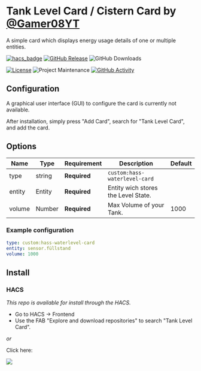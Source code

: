 # Tank Level Card / Cistern Card by [@Gamer08YT](https://www.github.com/Gamer08YT)

A simple card which displays energy usage details of one or multiple entities.

[![hacs_badge](https://img.shields.io/badge/HACS-Default-41BDF5.svg?style=for-the-badge)](https://my.home-assistant.io/redirect/hacs_repository/?owner=Gamer08YT&repository=hass-waterlevel&category=frontend)
[![GitHub Release][releases-shield]][releases]
![GitHub Downloads][downloads-shield]

[![License][license-shield]](LICENSE)
![Project Maintenance][maintenance-shield]
[![GitHub Activity][commits-shield]][commits]

## Configuration

A graphical user interface (GUI) to configure the card is currently not available.

After installation, simply press "Add Card", search for "Tank Level Card", and add the card.

## Options

| Name   | Type   | Requirement  | Description                         | Default |
|--------|--------|--------------|-------------------------------------|---------|
| type   | string | **Required** | `custom:hass-waterlevel-card`       |         |
| entity | Entity | **Required** | Entity wich stores the Level State. |         |
| volume | Number | **Required** | Max Volume of your Tank.            | 1000    |

### Example configuration

```yaml
type: custom:hass-waterlevel-card
entity: sensor.füllstand
volume: 1000
```

## Install

### HACS

*This repo is available for install through the HACS.*

* Go to HACS → Frontend
* Use the FAB "Explore and download repositories" to search "Tank Level Card".

_or_

Click here:

[![](https://my.home-assistant.io/badges/hacs_repository.svg)](https://my.home-assistant.io/redirect/hacs_repository/?owner=Gamer08YT&repository=hass-waterlevel&category=frontend)


[commits-shield]: https://img.shields.io/github/commit-activity/y/Sese-Schneider/ha-energy-overview-card.svg?style=for-the-badge

[downloads-shield]: https://img.shields.io/github/downloads/Sese-Schneider/ha-energy-overview-card/total.svg?style=for-the-badge

[commits]: https://github.com/Sese-Schneider/ha-energy-overview-card/commits/main

[license-shield]: https://img.shields.io/github/license/Sese-Schneider/ha-energy-overview-card.svg?style=for-the-badge

[maintenance-shield]: https://img.shields.io/maintenance/yes/2023.svg?style=for-the-badge

[releases-shield]: https://img.shields.io/github/release/Sese-Schneider/ha-energy-overview-card.svg?style=for-the-badge

[releases]: https://github.com/Sese-Schneider/ha-energy-overview-card/releases
